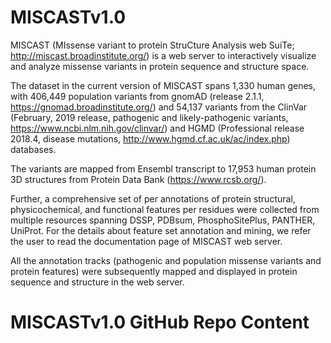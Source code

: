 # MISCASTv1.0

MISCAST (MIssense variant to protein StruCture Analysis web SuiTe; http://miscast.broadinstitute.org/) is a web server to interactively visualize and analyze missense variants in protein sequence and structure space. 

The dataset in the current version of MISCAST spans 1,330 human genes, with 406,449 population variants from gnomAD (release 2.1.1, https://gnomad.broadinstitute.org/) and 54,137 variants from the ClinVar (February, 2019 release, pathogenic and likely-pathogenic variants, https://www.ncbi.nlm.nih.gov/clinvar/) and HGMD (Professional release 2018.4, disease mutations, http://www.hgmd.cf.ac.uk/ac/index.php) databases.

The variants are mapped from Ensembl transcript to 17,953 human protein 3D structures from Protein Data Bank (https://www.rcsb.org/).

Further, a comprehensive set of per annotations of protein structural, physicochemical, and functional features per residues were collected from multiple resources spanning DSSP, PDBsum, PhosphoSitePlus, PANTHER, UniProt. For the details about feature set annotation and mining, we refer the user to read the documentation page of MISCAST web server.

All the annotation tracks (pathogenic and population missense variants and protein features) were subsequently mapped and displayed in protein sequence and structure in the web server. 

# MISCASTv1.0 GitHub Repo Content

